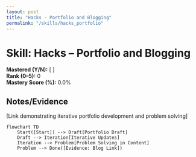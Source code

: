 ```yaml
---
layout: post
title: "Hacks - Portfolio and Blogging"
permalink: "/skills/hacks_portfolio"
---
```

# Skill: Hacks – Portfolio and Blogging

**Mastered (Y/N):** [ ]  
**Rank (0–5):** 0  
**Mastery Score (%):** 0.0%

## Notes/Evidence
[Link demonstrating iterative portfolio development and problem solving]

```mermaid
flowchart TD
    Start([Start]) --> Draft[Portfolio Draft]
    Draft --> Iteration[Iterative Updates]
    Iteration --> Problem[Problem Solving in Content]
    Problem --> Done([Evidence: Blog Link])